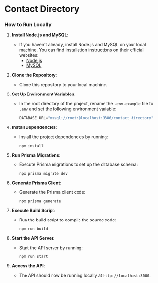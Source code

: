 # Contact Directory

### How to Run Locally

1. **Install Node.js and MySQL**:
   - If you haven't already, install Node.js and MySQL on your local machine. You can find installation instructions on their official websites:
     - [Node.js](https://nodejs.org/)
     - [MySQL](https://www.mysql.com/)

2. **Clone the Repository**:
   - Clone this repository to your local machine.

3. **Set Up Environment Variables**:
   - In the root directory of the project, rename the `.env.example` file to `.env` and set the following environment variable:
     ```js
     DATABASE_URL="mysql://root:@localhost:3306/contact_directory"
     ```

4. **Install Dependencies**:
   - Install the project dependencies by running:
     ```
     npm install
     ```

5. **Run Prisma Migrations**:
   - Execute Prisma migrations to set up the database schema:
     ```
     npx prisma migrate dev
     ```

6. **Generate Prisma Client**:
   - Generate the Prisma client code:
     ```
     npx prisma generate
     ```

7. **Execute Build Script**:
   - Run the build script to compile the source code:
     ```
     npm run build
     ```

8. **Start the API Server**:
   - Start the API server by running:
     ```
     npm run start
     ```

9. **Access the API**:
   - The API should now be running locally at `http://localhost:3000`.

